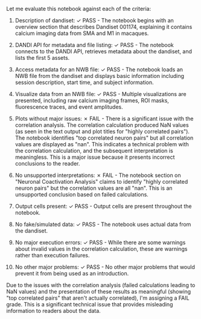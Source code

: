 Let me evaluate this notebook against each of the criteria:

1. Description of dandiset: ✓ PASS - The notebook begins with an overview section that describes Dandiset 001174, explaining it contains calcium imaging data from SMA and M1 in macaques.

2. DANDI API for metadata and file listing: ✓ PASS - The notebook connects to the DANDI API, retrieves metadata about the dandiset, and lists the first 5 assets.

3. Access metadata for an NWB file: ✓ PASS - The notebook loads an NWB file from the dandiset and displays basic information including session description, start time, and subject information.

4. Visualize data from an NWB file: ✓ PASS - Multiple visualizations are presented, including raw calcium imaging frames, ROI masks, fluorescence traces, and event amplitudes.

5. Plots without major issues: ✗ FAIL - There is a significant issue with the correlation analysis. The correlation calculation produced NaN values (as seen in the text output and plot titles for "highly correlated pairs"). The notebook identifies "top correlated neuron pairs" but all correlation values are displayed as "nan". This indicates a technical problem with the correlation calculation, and the subsequent interpretation is meaningless. This is a major issue because it presents incorrect conclusions to the reader.

6. No unsupported interpretations: ✗ FAIL - The notebook section on "Neuronal Coactivation Analysis" claims to identify "highly correlated neuron pairs" but the correlation values are all "nan". This is an unsupported conclusion based on failed calculations.

7. Output cells present: ✓ PASS - Output cells are present throughout the notebook.

8. No fake/simulated data: ✓ PASS - The notebook uses actual data from the dandiset.

9. No major execution errors: ✓ PASS - While there are some warnings about invalid values in the correlation calculation, these are warnings rather than execution failures.

10. No other major problems: ✓ PASS - No other major problems that would prevent it from being used as an introduction.

Due to the issues with the correlation analysis (failed calculations leading to NaN values) and the presentation of these results as meaningful (showing "top correlated pairs" that aren't actually correlated), I'm assigning a FAIL grade. This is a significant technical issue that provides misleading information to readers about the data.